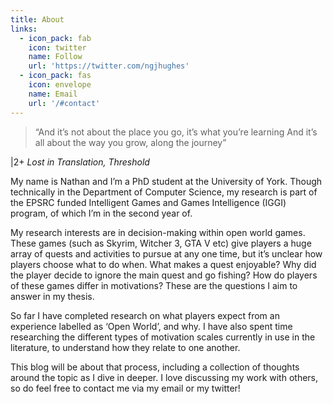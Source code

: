 ```yaml
---
title: About
links:
  - icon_pack: fab
    icon: twitter
    name: Follow
    url: 'https://twitter.com/ngjhughes'
  - icon_pack: fas
    icon: envelope
    name: Email
    url: '/#contact'
---
```

> “And it’s not about the place you go, it’s what you’re learning
  And it’s all about the way you grow, along the journey”
  
  |2+ _Lost in Translation, Threshold_

My name is Nathan and I’m a PhD student at the University of York. Though technically in the Department of Computer Science, my research is part of the EPSRC funded Intelligent Games and Games Intelligence (IGGI) program, of which I’m in the second year of. 

My research interests are in decision-making within open world games. These games (such as Skyrim, Witcher 3, GTA V etc) give players a huge array of quests and activities to pursue at any one time, but it’s unclear how players choose what to do when. What makes a quest enjoyable? Why did the player decide to ignore the main quest and go fishing? How do players of these games differ in motivations? These are the questions I aim to answer in my thesis.

So far I have completed research on what players expect from an experience labelled as ‘Open World’, and why. I have also spent time researching the different types of motivation scales currently in use in the literature, to understand how they relate to one another.

This blog will be about that process, including a collection of thoughts around the topic as I dive in deeper. I love discussing my work with others, so do feel free to contact me via my email or my twitter!
